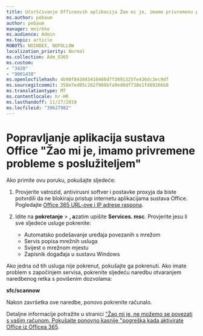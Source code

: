 ```yaml
---
title: Učvršćivanje Officeovih aplikacija Žao mi je, imamo privremenu poruku o problemima poslužitelja
ms.author: pebaum
author: pebaum
manager: mnirkhe
ms.audience: Admin
ms.topic: article
ROBOTS: NOINDEX, NOFOLLOW
localization_priority: Normal
ms.collection: Adm_O365
ms.custom:
- "3420"
- "9001430"
ms.openlocfilehash: 4b90f843843416408d7f3091325fe436dc3ec9df
ms.sourcegitcommit: 358e7ed05c262f909bfa9ed0df730e1fd89266b8
ms.translationtype: MT
ms.contentlocale: hr-HR
ms.lasthandoff: 11/27/2019
ms.locfileid: "39627982"
---
```

# <a name="fixing-the-office-apps-sorry-we-are-having-temporary-server-issues-message"></a>Popravljanje aplikacija sustava Office "Žao mi je, imamo privremene probleme s poslužiteljem"

Ako primite ovu poruku, pokušajte sljedeće:

1. Provjerite vatrozid, antivirusni softver i postavke proxyja da biste potvrdili da ne blokiraju pristup internetu aplikacijama sustava Office. Pogledajte [Office 365 URL-ove i IP adrese raspona](https://docs.microsoft.com/office365/enterprise/urls-and-ip-address-ranges).

2. Idite na **pokretanje** > **, a**zatim upišite **Services. msc**. Provjerite jesu li sve sljedeće usluge pokrenite:
    - Automatsko podešavanje uređaja povezanih s mrežom
    - Servis popisa mrežnih usluga
    - Svijest o mrežnom mjestu
    - Zapisnik događaja u sustavu Windows

Ako jedna od tih usluga nije pokrenut, pokušajte ga pokrenuti. Ako imate problem s započinjem servisa, pokrenite sljedeću naredbu otvaranjem naredbenog retka s povišenim dozvolama:

**sfc/scannow**

Nakon završetka ove naredbe, ponovo pokrenite računalo.

Detaljne informacije potražite u stranici ["Žao mi je, ne možemo se povezati s vašim računom. Pokušajte ponovno kasnije "pogreška kada aktivirate Office iz Officea 365](https://docs.microsoft.com/office/troubleshoot/activation-installation/issue-when-activate-office-from-office-365).
